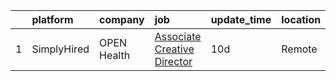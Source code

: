 

|    | platform    | company     | job                                                                                                                               | update_time   | location   |
|---:|:------------|:------------|:----------------------------------------------------------------------------------------------------------------------------------|:--------------|:-----------|
|  1 | SimplyHired | OPEN Health | [Associate Creative Director](https://www.simplyhired.com/job/Cp5zNzLDuJ10YCW0ynW_jh9Kl1UpNp5Gio--ZGfLv8CSJz3Lde5FLQ?q=artworker) | 10d           | Remote     |